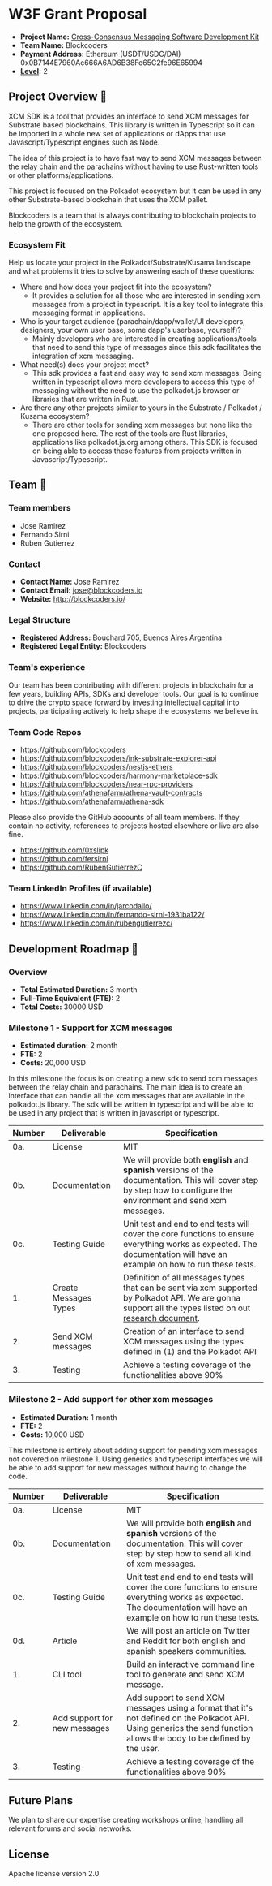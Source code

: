 # W3F Grant Proposal

- **Project Name:** [Cross-Consensus Messaging Software Development Kit](https://github.com/w3f/Grants-Program/blob/master/rfps/open/xcm-tool.md)
- **Team Name:** Blockcoders
- **Payment Address:** Ethereum (USDT/USDC/DAI) 0x0B7144E7960Ac666A6AD6B38Fe65C2fe96E65994
- **[Level](https://github.com/w3f/Grants-Program/tree/master#level_slider-levels):** 2 


## Project Overview :page_facing_up:

XCM SDK is a tool that provides an interface to send XCM messages for Substrate based blockchains. This library is written in Typescript so it can be imported in a whole new set of applications or dApps that use Javascript/Typescript engines such as Node. 

The idea of this project is to have fast way to send XCM messages between the relay chain and the parachains without having to use Rust-written tools or other platforms/applications. 

This project is focused on the Polkadot ecosystem but it can be used in any other Substrate-based blockchain that uses the XCM pallet.

Blockcoders is a team that is always contributing to blockchain projects to help the growth of the ecosystem.

### Ecosystem Fit

Help us locate your project in the Polkadot/Substrate/Kusama landscape and what problems it tries to solve by answering each of these questions:

- Where and how does your project fit into the ecosystem?
  - It provides a solution for all those who are interested in sending xcm messages from a project in typescript. It is a key tool to integrate this messaging format in applications.
- Who is your target audience (parachain/dapp/wallet/UI developers, designers, your own user base, some dapp's userbase, yourself)?
  - Mainly developers who are interested in creating applications/tools that need to send this type of messages since this sdk facilitates the integration of xcm messaging.
- What need(s) does your project meet?
  - This sdk provides a fast and easy way to send xcm messages. Being written in typescript allows more developers to access this type of messaging without the need to use the polkadot.js browser or libraries that are written in Rust.
- Are there any other projects similar to yours in the Substrate / Polkadot / Kusama ecosystem?
  - There are other tools for sending xcm messages but none like the one proposed here. The rest of the tools are Rust libraries, applications like polkadot.js.org among others. This SDK is focused on being able to access these features from projects written in Javascript/Typescript.

## Team :busts_in_silhouette:

### Team members

- Jose Ramirez
- Fernando Sirni
- Ruben Gutierrez

### Contact

- **Contact Name:** Jose Ramirez
- **Contact Email:** jose@blockcoders.io
- **Website:** http://blockcoders.io/

### Legal Structure

- **Registered Address:** Bouchard 705, Buenos Aires Argentina
- **Registered Legal Entity:** Blockcoders

### Team's experience

Our team has been contributing with different projects in blockchain for a few years, building APIs, SDKs and developer tools. Our goal is to continue to drive the crypto space forward by investing intellectual capital into projects, participating actively to help shape the ecosystems we believe in.

### Team Code Repos

- https://github.com/blockcoders
- https://github.com/blockcoders/ink-substrate-explorer-api
- https://github.com/blockcoders/nestjs-ethers
- https://github.com/blockcoders/harmony-marketplace-sdk
- https://github.com/blockcoders/near-rpc-providers
- https://github.com/athenafarm/athena-vault-contracts
- https://github.com/athenafarm/athena-sdk

Please also provide the GitHub accounts of all team members. If they contain no activity, references to projects hosted elsewhere or live are also fine.

- https://github.com/0xslipk
- https://github.com/fersirni
- https://github.com/RubenGutierrezC

### Team LinkedIn Profiles (if available)

- https://www.linkedin.com/in/jarcodallo/
- https://www.linkedin.com/in/fernando-sirni-1931ba122/
- https://www.linkedin.com/in/rubengutierrezc/

## Development Roadmap :nut_and_bolt:

### Overview

- **Total Estimated Duration:** 3 month
- **Full-Time Equivalent (FTE):**  2
- **Total Costs:** 30000 USD

### Milestone 1 - Support for XCM messages

- **Estimated duration:** 2 month
- **FTE:**  2
- **Costs:** 20,000 USD

In this milestone the focus is on creating a new sdk to send xcm messages between the relay chain and parachains. The main idea is to create an interface that can handle all the xcm messages that are available in the polkadot.js library. The sdk will be written in typescript and will be able to be used in any project that is written in javascript or typescript.

| Number | Deliverable | Specification | 
| ------------- | ------------- | ------------- |
| 0a. | License | MIT |
| 0b. | Documentation | We will provide both **english** and **spanish** versions of the documentation. This will cover step by step how to configure the environment and send xcm messages. |
| 0c. | Testing Guide | Unit test and end to end tests will cover the core functions to ensure everything works as expected. The documentation will have an example on how to run these tests. |
| 1. | Create Messages Types | Definition of all messages types that can be sent via xcm supported by Polkadot API. We are gonna support all the types listed on out [research document](https://github.com/blockcoders/xcm-grant-research). |  
| 2. | Send XCM messages | Creation of an interface to send XCM messages using the types defined in (1) and the Polkadot API |  
| 3. | Testing | Achieve a testing coverage of the functionalities above 90% |


### Milestone 2 - Add support for other xcm messages

- **Estimated Duration:** 1 month
- **FTE:**  2
- **Costs:** 10,000 USD

This milestone is entirely about adding support for pending xcm messages not covered on milestone 1. Using generics and typescript interfaces we will be able to add support for new messages without having to change the code.

| Number | Deliverable | Specification | 
| ------------- | ------------- | ------------- |
| 0a. | License | MIT |
| 0b. | Documentation | We will provide both **english** and **spanish** versions of the documentation. This will cover step by step how to send all kind of xcm messages. |
| 0c. | Testing Guide | Unit test and end to end tests will cover the core functions to ensure everything works as expected. The documentation will have an example on how to run these tests. |
| 0d. | Article | We will post an article on Twitter and Reddit for both english and spanish speakers communities.
| 1. | CLI tool | Build an interactive command line tool to generate and send XCM message. |
| 2. | Add support for new messages | Add support to send XCM messages using a format that it's not defined on the Polkadot API. Using generics the send function allows the body to be defined by the user. |
| 3. | Testing | Achieve a testing coverage of the functionalities above 90% |

## Future Plans

We plan to share our expertise creating workshops online, handling all relevant forums and social networks.

## License

Apache license version 2.0
